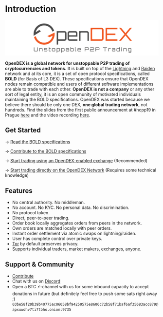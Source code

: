 # Introduction

![](/images/OpenDEX_Full_Transparent.png)

**OpenDEX is a global network for unstoppable P2P trading of cryptocurrencies and tokens.** It is built on top of the [Lightning](https://lightning.network/) and [Raiden](https://raiden.network/) network and at its core, it is a set of open protocol specifications, called **BOLD** (for Basis of L3 DEX). These specifications ensure that OpenDEX nodes remain compatible and users of different software implementations are able to trade with each other. **OpenDEX is not a company** or any other sort of legal entity, it is an open community of motivated individuals maintaining the BOLD specifications. OpenDEX was started because we believe there should be only one DEX, **one global trading network**, not hundreds. Find the slides from the first public announcement at #hcpp19 in Prague [here](201901005_hcpp19.pdf) and the video recording [here](https://www.youtube.com/watch?v=euSr9A6tI90).

## Get Started
-> [Read the BOLD specifications](00-introduction.md)

-> [Contribute to the BOLD specifications](Contribute.md)

-> [Start trading using an OpenDEX-enabled exchange](Exchanges.md) (Recommended)

-> [Start trading directly on the OpenDEX Network](Implementations.md) (Requires some technical knowledge)

## Features
* No central authority. No middleman.
* No account. No KYC. No personal data. No discrimination.
* No protocol token.
* Direct, peer-to-peer trading.
* Order book locally aggregates orders from peers in the network.
* Own orders are matched locally with peer orders.
* Instant order settlement via atomic swaps on lightning/raiden.
* User has complete control over private keys.
* [Tor](https://www.torproject.org/) by default preserves privacy.
* Supports individual traders, market makers, exchanges, anyone.

## Support & Community

* [Contribute](Contribute.md)
* Chat with us on [Discord](https://discord.gg/RnXFHpn)
* Open a BTC ⚡-channel with us for some inbound capacity to accept donations in future (but definitely feel free to push some sats right away ;) `03be58f20b39b40775ac06058bf94250575e8606c72b58f71baf6af35683acc879@apxuwohv7ti7tbho.onion:9735`
